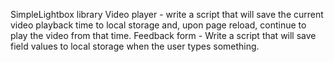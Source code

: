 SimpleLightbox library
Video player - write a script that will save the current video playback time to local storage and, upon page reload, continue to play the video from that time.
Feedback form - Write a script that will save field values to local storage when the user types something.
